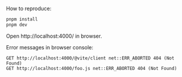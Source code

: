 How to reproduce:

```bash
pnpm install
pnpm dev
```

Open http://localhost:4000/ in browser.

Error messages in browser console:

```
GET http://localhost:4000/@vite/client net::ERR_ABORTED 404 (Not Found)
GET http://localhost:4000/foo.js net::ERR_ABORTED 404 (Not Found)
```
